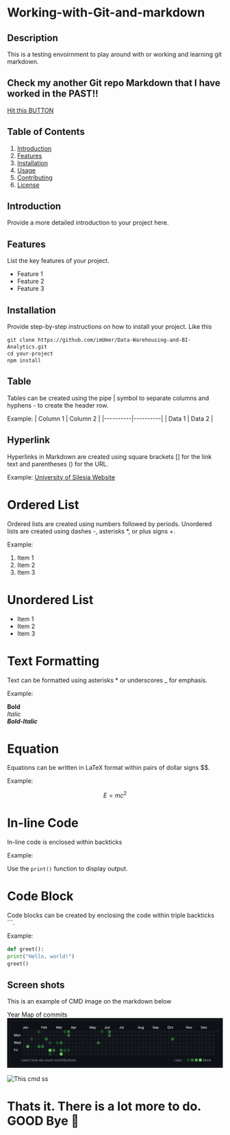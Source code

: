 # Working-with-Git-and-markdown

## Description
This is a testing envoirnment to play around with or working and learning git markdown. 

## Check my another Git repo Markdown that I have worked in the PAST!!
[Hit this BUTTON](https://github.com/imUmer/Data-Warehousing-and-BI-Analytics)

## Table of Contents
1. [Introduction](#introduction)
2. [Features](#features)
3. [Installation](#installation)
4. [Usage](#usage)
5. [Contributing](#contributing)
6. [License](#license)

## Introduction
Provide a more detailed introduction to your project here.

## Features
List the key features of your project.

- Feature 1
- Feature 2
- Feature 3

## Installation
Provide step-by-step instructions on how to install your project. Like this 

```
git clone https://github.com/imUmer/Data-Warehousing-and-BI-Analytics.git
cd your-project
npm install
```
## Table
Tables can be created using the pipe | symbol to separate columns and hyphens - to create the header row.

Example:
| Column 1 | Column 2 |
|----------|----------|
| Data 1   | Data 2   |

## Hyperlink
Hyperlinks in Markdown are created using square brackets [] for the link text and parentheses () for the URL.

Example:
[University of Silesia Website]([https://openai.com](https://us.edu.pl/en/))

# Ordered List
Ordered lists are created using numbers followed by periods.
Unordered lists are created using dashes -, asterisks *, or plus signs +.

Example:
1. Item 1
2. Item 2
3. Item 3

# Unordered List

- Item 1
- Item 2
- Item 3

# Text Formatting
Text can be formatted using asterisks * or underscores _ for emphasis.

Example:

**Bold**  
*Italic*  
***Bold-Italic***

# Equation
Equations can be written in LaTeX format within pairs of dollar signs $$.

Example:

$$ E = mc^2 $$

# In-line Code
In-line code is enclosed within backticks ` `

Example:

Use the `print()` function to display output.

# Code Block
Code blocks can be created by enclosing the code within triple backticks ```.

Example:

```python
def greet():
print("Hello, world!")
greet()
```

## Screen shots 
This is an example of CMD image on the markdown below

Year Map of commits
![map of commits](https://raw.githubusercontent.com/imUmer/Working-with-Git-and-markdown/root/screenshot%20showing%20commits%20.png)

![This cmd ss](https://www.wikihow.com/images/thumb/1/13/Find-All-Commands-of-CMD-in-Your-Computer-Step-3-Version-6.jpg/v4-460px-Find-All-Commands-of-CMD-in-Your-Computer-Step-3-Version-6.jpg.webp)

# Thats it. There is a lot more to do. GOOD Bye 👋
